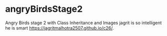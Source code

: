 # angryBirdsStage2
Angry Birds stage 2 with Class Inheritance and Images
 jagrit is so intelligent 
 he is smart
 https://jagritmalhotra2507.github.io/c26/.
